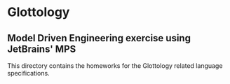 # Glottology
## Model Driven Engineering exercise using JetBrains' MPS
This directory contains the homeworks for the Glottology related language specifications. 
